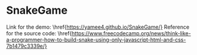 # SnakeGame
Link for the demo: \href{https://yamee4.github.io/SnakeGame/}
Reference for the source code: \href{https://www.freecodecamp.org/news/think-like-a-programmer-how-to-build-snake-using-only-javascript-html-and-css-7b1479c3339e/}
